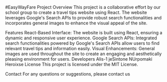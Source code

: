 #EasyWayFare
Project Overview
This project is a collaborative effort by our school group to create a travel tips website using React. The website leverages Google's Search APIs to provide robust search functionalities and incorporates general images to enhance the visual appeal of the site.

Features
React-Based Interface: The website is built using React, ensuring a dynamic and responsive user experience.
Google Search APIs: Integrated search functionalities powered by Google's Search APIs allow users to find relevant travel tips and information easily.
Visual Enhancements: General images are used throughout the site to create an engaging and aesthetically pleasing environment for users.
Developers
Alis-1
jeSintone
NUrpomaki
Heroixse
License
This project is licensed under the MIT License.

Contact
For any questions or suggestions, please contact us
